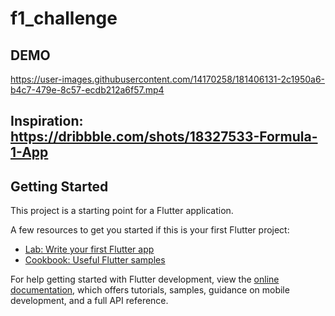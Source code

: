 # f1_challenge

## DEMO
https://user-images.githubusercontent.com/14170258/181406131-2c1950a6-b4c7-479e-8c57-ecdb212a6f57.mp4

## Inspiration: https://dribbble.com/shots/18327533-Formula-1-App

## Getting Started

This project is a starting point for a Flutter application.

A few resources to get you started if this is your first Flutter project:

- [Lab: Write your first Flutter app](https://docs.flutter.dev/get-started/codelab)
- [Cookbook: Useful Flutter samples](https://docs.flutter.dev/cookbook)

For help getting started with Flutter development, view the
[online documentation](https://docs.flutter.dev/), which offers tutorials,
samples, guidance on mobile development, and a full API reference.
